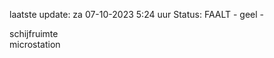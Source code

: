 laatste update: 
za 07-10-2023  5:24   uur 
Status: FAALT - geel - 
<div class="service R">schijfruimte</div><div class="service R">microstation</div>